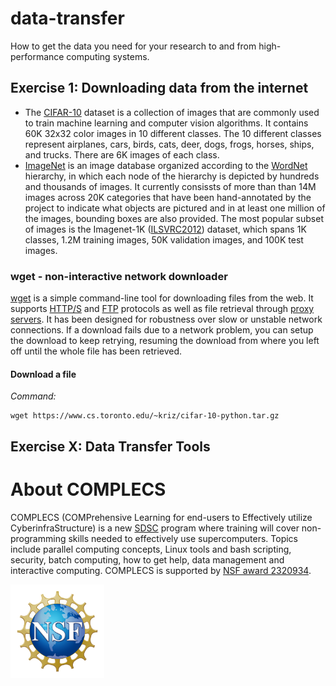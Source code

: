 # data-transfer
How to get the data you need for your research to and from high-performance computing systems.

## Exercise 1: Downloading data from the internet

- The [CIFAR-10](https://en.wikipedia.org/wiki/CIFAR-10) dataset is a collection of images that are commonly used to train machine learning and computer vision algorithms. It contains 60K 32x32 color images in 10 different classes. The 10 different classes represent airplanes, cars, birds, cats, deer, dogs, frogs, horses, ships, and trucks. There are 6K images of each class.
- [ImageNet](https://www.image-net.org) is an image database organized according to the [WordNet](https://wordnet.princeton.edu) hierarchy, in which each node of the hierarchy is depicted by hundreds and thousands of images. It currently consissts of more than than 14M images across 20K categories that have been hand-annotated by the project to indicate what objects are pictured and in at least one million of the images, bounding boxes are also provided. The most popular subset of images is the Imagenet-1K ([ILSVRC2012](https://en.wikipedia.org/wiki/ImageNet#History_of_the_ImageNet_challenge)) dataset, which spans 1K classes, 1.2M training images, 50K validation images, and 100K test images. 

### wget - non-interactive network downloader

[wget](https://en.wikipedia.org/wiki/Wget) is a simple command-line tool for downloading files from the web. It supports [HTTP/S](https://en.wikipedia.org/wiki/HTTPS) and [FTP](https://en.wikipedia.org/wiki/File_Transfer_Protocol) protocols as well as file retrieval through [proxy servers](https://en.wikipedia.org/wiki/Proxy_server). It has been designed for robustness over slow or unstable network connections. If a download fails due to a network problem, you can setup the download to keep retrying, resuming the download from where you left off until the whole file has been retrieved.

#### Download a file

*Command:*
```
wget https://www.cs.toronto.edu/~kriz/cifar-10-python.tar.gz
```

## Exercise X: Data Transfer Tools



# About COMPLECS

COMPLECS (COMPrehensive Learning for end-users to Effectively utilize
CyberinfraStructure) is a new [SDSC](https://www.sdsc.edu) program where 
training will cover non-programming skills needed to effectively use 
supercomputers. Topics include parallel computing concepts, Linux tools and
bash scripting, security, batch computing, how to get help, data management
and interactive computing. COMPLECS is supported by 
[NSF award 2320934](https://www.nsf.gov/awardsearch/showAward?AWD_ID=2320934).

<img src="./images/NSF_Official_logo_Med_Res_600ppi.png" alt="drawing" width="150"/>
